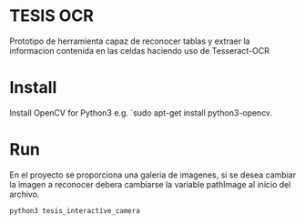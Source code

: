 # TESIS OCR
Prototipo de herramienta capaz de reconocer tablas y extraer la informacion contenida en las celdas haciendo uso de Tesseract-OCR

# Install
Install OpenCV for Python3 e.g. `sudo apt-get install python3-opencv.

# Run
En el proyecto se proporciona una galeria de imagenes, si se desea cambiar la imagen a reconocer debera cambiarse la variable pathImage al inicio del archivo.
```sh
python3 tesis_interactive_camera
```


